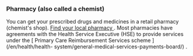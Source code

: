 ###  Pharmacy (also called a chemist)

You can get your prescribed drugs and medicines in a retail pharmacy
(chemist's shop). [ Find your local pharmacy
](https://registrations.thepsi.ie/search-register/) . Most pharmacies have
agreements with the Health Service Executive (HSE) to provide services under
the [ Primary Care Reimbursement Services scheme ](/en/health/health-
system/general-medical-services-payments-board/) .
